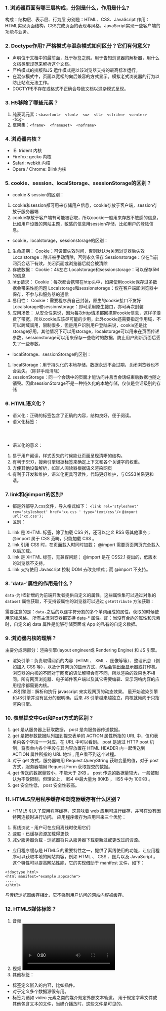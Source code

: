 ### 1. 浏览器页面有哪三层构成，分别是什么，作用是什么?
构成：结构层、表示层、行为层 
分别是：HTML、CSS、JavaScript 
作用：HTML实现页面结构，CSS完成页面的表现与风格，JavaScript实现一些客户端的功能与业务。

### 2. Doctype作用? 严格模式与混杂模式如何区分？它们有何意义?
- 声明位于文档中的最前面，处于标签之前。用于告知浏览器的解析器，用什么文档类型规范来解析这个文档。
- 严格模式的排版和JS 运作模式是以该浏览器支持的最高标准运行。
- 在混杂模式中，页面以宽松的向后兼容的方式显示。模拟老式浏览器的行为以防止站点无法工作。
- DOCTYPE不存在或格式不正确会导致文档以混杂模式呈现。

### 3. H5移除了哪些元素？
1. 纯表现元素：`<basefont>  <font>  <u>  <tt>  <strike>  <center>  <big>`
2. 框架集：`<frame>  <frameset>  <noframe>`

### 4. 浏览器内核？
- IE: trident 内核
- Firefox: gecko 内核
- Safari: webkit 内核
- Opera / Chrome: Blink内核

### 5. cookie、session、localStorage、sessionStorage的区别？
- cookie & session的区别：
1. cookie和session都可用来存储用户信息，cookie存放于客户端，session存放于服务器端
2. cookie存放于客户端有可能被窃取，所以cookie一般用来存放不敏感的信息，比如用户设置的网站主题，敏感的信息用session存储，比如用户的登陆信息。

- cookie，localstorage，sessionstorage的区别：
1. 生命周期：
Cookie：可设置失效时间，否则默认为关闭浏览器后失效
Localstorage：除非被手动清除，否则永久保存
Sessionstorage：仅在当前网页会话下有效，关闭页面或浏览器后就会被清除
2. 存放数据：
Cookie：4k左右
Localstorage和sessionstorage：可以保存5M的信息
3. http请求：
Cookie：每次都会携带在http头中，如果使用cookie保存过多数据会带来性能问题
Localstorage和sessionstorage：仅在客户端即浏览器中保存，不参与和服务器的通信
4. 易用性：
Cookie：需要程序员自己封装，原生的cookie接口不友好
Localstorage和sessionstorage：即可采用原生接口，亦可再次封装
5. 应用场景：
从安全性来说，因为每次http请求都回携带cookie信息，这样子浪费了带宽，所以cookie应该尽可能的少用，此外cookie还需要指定作用域，不可以跨域调用，限制很多，但是用户识别用户登陆来说，cookie还是比storage好用，其他情况下可以用storage，localstorage可以用来在页面传递参数，sessionstorage可以用来保存一些临时的数据，防止用户刷新页面后丢失了一些参数。

- localStorage、sessionStorage的区别：
1. localStorage：用于持久化的本地存储，数据永远不会过期，关闭浏览器也不会丢失。（除非手动清除）
2. sessionStorage：同一个会话中的页面才能访问并且当会话结束后数据也随之销毁。因此sessionStorage不是一种持久化的本地存储，仅仅是会话级别的存储

### 6. HTML语义化？
- 语义化：正确的标签包含了正确的内容，结构良好，便于阅读。
- 语义化标签：<header> <nav> <article> <session> <aside> <footer>
- 语义化的意义：
1. 易于用户阅读，样式丢失的时候能让页面呈现清晰的结构。
2. 有利于SEO，搜索引擎根据标签来确定上下文和各个关键字的权重。
3. 方便其他设备解析，如盲人阅读器根据语义渲染网页
4. 有利于开发和维护，语义化更具可读性，代码更好维护，与CSS3关系更和谐。

### 7. link和@import的区别?
- 都是外部导入css文件，导入格式如下：
` <link rel='stylesheet' rev='stylesheet' href='xx.css ' type='text/css'/> `
` @import url('xx.css'); `
- 区别：
1. link 是 XHTML 标签，除了加载 CSS 外，还可以定义 RSS 等其他事务；@import 属于 CSS 范畴，只能加载 CSS 。
2. link 引用 CSS 时，在页面载入时同时加载； @import 需要页面网页完全载入以后加载。
3. link 是 XHTML 标签，无兼容问题； @import 是在 CSS2.1 提出的，低版本的浏览器不支持。
4. link 支持使用 Javascript 控制 DOM 去改变样式；而 @import 不支持。

### 8. 'data-'属性的作用是什么？
`data-`为H5新增的为前端开发者提供自定义的属性，这些属性集可以通过对象的 `dataset` 属性获取，不支持该属性的浏览器可以通过 `getAttribute` 方法获取 :

需要注意的是：`data-`之后的以连字符分割的多个单词组成的属性，获取的时候使用驼峰风格。 所有主流浏览器都支持 data-* 属性。即：当没有合适的属性和元素时，自定义的 data 属性是能够存储页面或 App 的私有的自定义数据。

### 9. 浏览器内核的理解？
主要分成两部分：渲染引擎(layout engineer或 Rendering Engine) 和 JS 引擎。
- 渲染引擎：负责取得网页的内容（HTML、 XML 、图像等等）、整理讯息（例如加入 CSS 等），以及计算网页的显示方式，然后会输出至显示器或打印机。浏览器的内核的不同对于网页的语法解释会有不同，所以渲染的效果也不相同。所有网页浏览器、电子邮件客户端以及其它需要编辑、显示网络内容的应用程序都需要内核。
- JS引擎则：解析和执行 javascript 来实现网页的动态效果。
最开始渲染引擎和JS引擎并没有区分的很明确，后来 JS 引擎越来越独立，内核就倾向于只指渲染引擎。

### 10. 表单提交中Get和Post方式的区别？
1. get 是从服务器上获取数据， post 是向服务器传送数据。
2. get 是把参数数据队列加到提交表单的 ACTION 属性所指的 URL 中，值和表单内各个字段一一对应，在 URL 中可以看到。 post 是通过 HTTP post 机制，将表单内各个字段与其内容放置在 HTML HEADER 内一起传送到 ACTION 属性所指的 URL 地址 , 用户看不到这个过程。
3. 对于 get 方式，服务器端用 Request.QueryString 获取变量的值，对于 post 方式，服务器端用 Request.Form 获取提交的数据。
4. get 传送的数据量较小，不能大于 2KB 。 post 传送的数据量较大，一般被默认为不受限制。但理论上， IIS4 中最大量为 80KB ， IIS5 中为 100KB 。
5. get 安全性低， post 安全性较高。

### 11. HTML5应用程序缓存和浏览器缓存有什么区别？
- HTML5 引入了应用程序缓存，这意味着 web 应用可进行缓存，并可在没有因特网连接时进行访问。
应用程序缓存为应用带来三个优势：
1. 离线浏览 - 用户可在应用离线时使用它们
2. 速度 - 已缓存资源加载得更快
3. 减少服务器负载 - 浏览器将只从服务器下载更新过或更改过的资源。
- 应用程序缓存是 HTML5  的重要特性之一，提供了离线使用的功能，让应用程序可以获取本地的网站内容，例如 HTML 、 CSS 、图片以及 JavaScript 。这个特性可以提高网站性能，它的实现借助于 manifest 文件，如下：
```
<!doctype html>
<html manifest="example.appcache">
.....
</html>
```
与传统浏览器缓存相比，它不强制用户访问的网站内容被缓存。

### 12. HTML5媒体标签？
1. 音频 <audio>
2. 视频 <video>
3. 其他标签：
- <embed> 标签定义嵌入的内容，比如插件。
- <source> 对于定义多个数据源很有用。
- <track> 标签为诸如 video 元素之类的媒介规定外部文本轨道。 用于规定字幕文件或其他包含文本的文件，当媒介播放时，这些文件是可见的。
